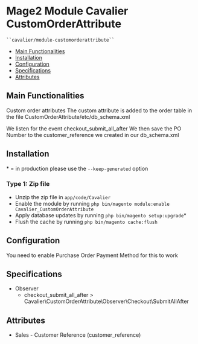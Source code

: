 # Mage2 Module Cavalier CustomOrderAttribute

    ``cavalier/module-customorderattribute``

 - [Main Functionalities](#markdown-header-main-functionalities)
 - [Installation](#markdown-header-installation)
 - [Configuration](#markdown-header-configuration)
 - [Specifications](#markdown-header-specifications)
 - [Attributes](#markdown-header-attributes)


## Main Functionalities
Custom order attributes
The custom attribute is added to the order table in the file
CustomOrderAttribute/etc/db_schema.xml

We listen for the event checkout_submit_all_after
We then save the PO Number to the customer_reference we created in our db_schema.xml
## Installation
\* = in production please use the `--keep-generated` option

### Type 1: Zip file

 - Unzip the zip file in `app/code/Cavalier`
 - Enable the module by running `php bin/magento module:enable Cavalier_CustomOrderAttribute`
 - Apply database updates by running `php bin/magento setup:upgrade`\*
 - Flush the cache by running `php bin/magento cache:flush`



## Configuration

You need to enable Purchase Order Payment Method for this to work


## Specifications

  - Observer
	- checkout_submit_all_after > Cavalier\CustomOrderAttribute\Observer\Checkout\SubmitAllAfter



## Attributes

 - Sales - Customer Reference (customer_reference)
